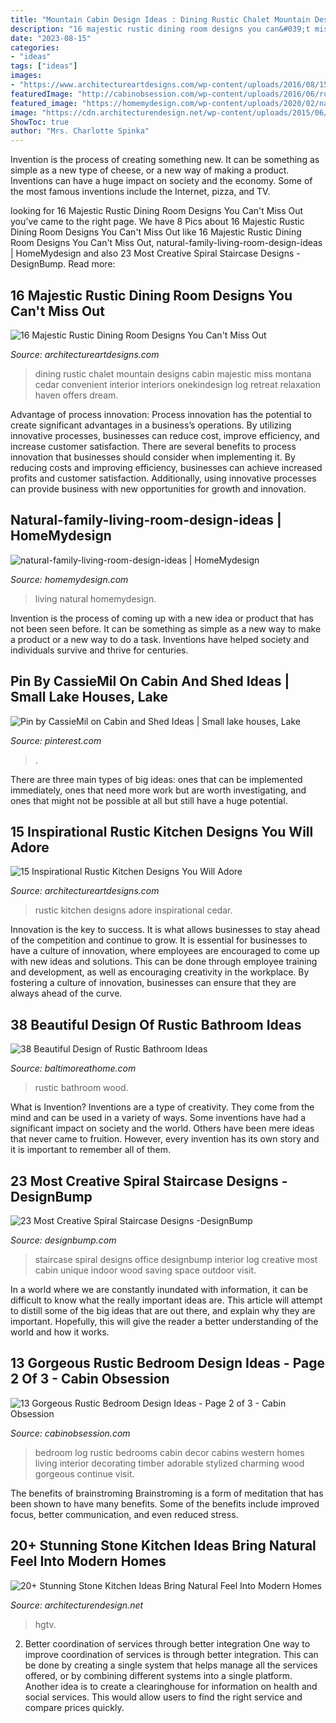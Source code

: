 ```yaml
---
title: "Mountain Cabin Design Ideas : Dining Rustic Chalet Mountain Designs Cabin Majestic Miss Montana Cedar Convenient Interior Interiors Onekindesign Log Retreat Relaxation Haven Offers Dream"
description: "16 majestic rustic dining room designs you can&#039;t miss out"
date: "2023-08-15"
categories:
- "ideas"
tags: ["ideas"]
images:
- "https://www.architectureartdesigns.com/wp-content/uploads/2016/08/15-Inspirational-Rustic-Kitchen-Designs-You-Will-Adore-10.jpg"
featuredImage: "http://cabinobsession.com/wp-content/uploads/2016/06/rustic-bedroom-long-island-new-york-200706-21.jpg"
featured_image: "https://homemydesign.com/wp-content/uploads/2020/02/natural-family-living-room-design-ideas.jpg"
image: "https://cdn.architecturendesign.net/wp-content/uploads/2015/06/AD-Rustic-Stone-Kitchen-20.jpg"
ShowToc: true
author: "Mrs. Charlotte Spinka"
---
```



Invention is the process of creating something new. It can be something as simple as a new type of cheese, or a new way of making a product. Inventions can have a huge impact on society and the economy. Some of the most famous inventions include the Internet, pizza, and TV.

	

		
looking for 16 Majestic Rustic Dining Room Designs You Can&#039;t Miss Out you've came to the right page. We have 8 Pics about 16 Majestic Rustic Dining Room Designs You Can&#039;t Miss Out like 16 Majestic Rustic Dining Room Designs You Can&#039;t Miss Out, natural-family-living-room-design-ideas | HomeMydesign and also 23 Most Creative Spiral Staircase Designs -DesignBump. Read more:
		
    
## 16 Majestic Rustic Dining Room Designs You Can&#039;t Miss Out

<img loading=lazy src="https://www.architectureartdesigns.com/wp-content/uploads/2016/08/16-Majestic-Rustic-Dining-Room-Designs-You-Cant-Miss-Out-14.jpg" onerror="this.onerror=null;this.src='https://tse1.mm.bing.net/th?id=OIP.kkZAudPPpiXRldiY52VdxgHaLG&amp;pid=15.1';" alt="16 Majestic Rustic Dining Room Designs You Can&#039;t Miss Out">

_Source: architectureartdesigns.com_

>dining rustic chalet mountain designs cabin majestic miss montana cedar convenient interior interiors onekindesign log retreat relaxation haven offers dream. 

	

Advantage of process innovation:
Process innovation has the potential to create significant advantages in a business’s operations. By utilizing innovative processes, businesses can reduce cost, improve efficiency, and increase customer satisfaction.
There are several benefits to process innovation that businesses should consider when implementing it. By reducing costs and improving efficiency, businesses can achieve increased profits and customer satisfaction. Additionally, using innovative processes can provide business with new opportunities for growth and innovation.

    
## Natural-family-living-room-design-ideas | HomeMydesign

<img loading=lazy src="https://homemydesign.com/wp-content/uploads/2020/02/natural-family-living-room-design-ideas.jpg" onerror="this.onerror=null;this.src='https://tse4.mm.bing.net/th?id=OIP.3Iq0cGwbcTfV3IWQm3KmlAHaLG&amp;pid=15.1';" alt="natural-family-living-room-design-ideas | HomeMydesign">

_Source: homemydesign.com_

>living natural homemydesign. 

	

Invention is the process of coming up with a new idea or product that has not been seen before. It can be something as simple as a new way to make a product or a new way to do a task. Inventions have helped society and individuals survive and thrive for centuries.

    
## Pin By CassieMil On Cabin And Shed Ideas | Small Lake Houses, Lake

<img loading=lazy src="https://i.pinimg.com/736x/8b/e8/45/8be8455a8f03da47ded2e0936c591eaa.jpg" onerror="this.onerror=null;this.src='https://tse2.mm.bing.net/th?id=OIP.PfH6qJmm8ooXOAm6ouawugHaF6&amp;pid=15.1';" alt="Pin by CassieMil on Cabin and Shed Ideas | Small lake houses, Lake">

_Source: pinterest.com_

>. 

	

There are three main types of big ideas: ones that can be implemented immediately, ones that need more work but are worth investigating, and ones that might not be possible at all but still have a huge potential.

    
## 15 Inspirational Rustic Kitchen Designs You Will Adore

<img loading=lazy src="https://www.architectureartdesigns.com/wp-content/uploads/2016/08/15-Inspirational-Rustic-Kitchen-Designs-You-Will-Adore-10.jpg" onerror="this.onerror=null;this.src='https://tse4.mm.bing.net/th?id=OIP.Xu9yZrw6jBFnD3cGfK-F2QHaLH&amp;pid=15.1';" alt="15 Inspirational Rustic Kitchen Designs You Will Adore">

_Source: architectureartdesigns.com_

>rustic kitchen designs adore inspirational cedar. 

	

Innovation is the key to success. It is what allows businesses to stay ahead of the competition and continue to grow. It is essential for businesses to have a culture of innovation, where employees are encouraged to come up with new ideas and solutions. This can be done through employee training and development, as well as encouraging creativity in the workplace. By fostering a culture of innovation, businesses can ensure that they are always ahead of the curve.

    
## 38 Beautiful Design Of Rustic Bathroom Ideas

<img loading=lazy src="https://www.baltimoreathome.com/wp-content/uploads/2017/08/Rustic-Bathroom-Rugs-Ethnic-Carpets-Wood-Coating-And-Wall-Cages.jpg" onerror="this.onerror=null;this.src='https://tse3.mm.bing.net/th?id=OIP.Ks-ubA4hePZwpMwT_76LnQHaLH&amp;pid=15.1';" alt="38 Beautiful Design of Rustic Bathroom Ideas">

_Source: baltimoreathome.com_

>rustic bathroom wood. 

	

What is Invention?
Inventions are a type of creativity. They come from the mind and can be used in a variety of ways. Some inventions have had a significant impact on society and the world. Others have been mere ideas that never came to fruition. However, every invention has its own story and it is important to remember all of them.

    
## 23 Most Creative Spiral Staircase Designs -DesignBump

<img loading=lazy src="https://cdn.designbump.com/wp-content/uploads/2015/11/Cool-Space-Saving-Staircase-Designs-5.jpg" onerror="this.onerror=null;this.src='https://tse1.mm.bing.net/th?id=OIP.HqvMp6YrKTvDGY4ZeWZNwwHaLE&amp;pid=15.1';" alt="23 Most Creative Spiral Staircase Designs -DesignBump">

_Source: designbump.com_

>staircase spiral designs office designbump interior log creative most cabin unique indoor wood saving space outdoor visit. 

	

In a world where we are constantly inundated with information, it can be difficult to know what the really important ideas are. This article will attempt to distill some of the big ideas that are out there, and explain why they are important. Hopefully, this will give the reader a better understanding of the world and how it works.

    
## 13 Gorgeous Rustic Bedroom Design Ideas - Page 2 Of 3 - Cabin Obsession

<img loading=lazy src="http://cabinobsession.com/wp-content/uploads/2016/06/rustic-bedroom-long-island-new-york-200706-21.jpg" onerror="this.onerror=null;this.src='https://tse3.mm.bing.net/th?id=OIP._1Wv-Xd3UhknEV7Fknb06gHaNV&amp;pid=15.1';" alt="13 Gorgeous Rustic Bedroom Design Ideas - Page 2 of 3 - Cabin Obsession">

_Source: cabinobsession.com_

>bedroom log rustic bedrooms cabin decor cabins western homes living interior decorating timber adorable stylized charming wood gorgeous continue visit. 

	

The benefits of brainstroming
Brainstroming is a form of meditation that has been shown to have many benefits. Some of the benefits include improved focus, better communication, and even reduced stress.

    
## 20+ Stunning Stone Kitchen Ideas Bring Natural Feel Into Modern Homes

<img loading=lazy src="https://cdn.architecturendesign.net/wp-content/uploads/2015/06/AD-Rustic-Stone-Kitchen-20.jpg" onerror="this.onerror=null;this.src='https://tse4.mm.bing.net/th?id=OIP.dlyRlC3vFzBm5iPiAB9-cAHaJ4&amp;pid=15.1';" alt="20+ Stunning Stone Kitchen Ideas Bring Natural Feel Into Modern Homes">

_Source: architecturendesign.net_

>hgtv. 

	

2) Better coordination of services through better integration
One way to improve coordination of services is through better integration. This can be done by creating a single system that helps manage all the services offered, or by combining different systems into a single platform. Another idea is to create a clearinghouse for information on health and social services. This would allow users to find the right service and compare prices quickly.

